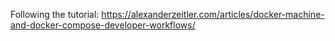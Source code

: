 Following the tutorial: https://alexanderzeitler.com/articles/docker-machine-and-docker-compose-developer-workflows/

